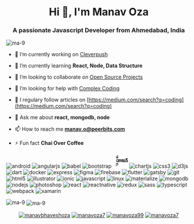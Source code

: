 <h1 align="center">Hi 👋, I'm Manav Oza</h1>
<h3 align="center">A passionate Javascript Developer from Ahmedabad, India</h3>

<p align="left"> <img src="https://komarev.com/ghpvc/?username=ma-9" alt="ma-9" /> </p>

- 🔭 I’m currently working on [Cleverpush](https://github.com/cleverpush)

- 🌱 I’m currently learning **React, Node, Data Structure**

- 👯 I’m looking to collaborate on [Open Source Projects](https://github.com/trending)

- 🤝 I’m looking for help with [Complex Coding](https://github.com/ttrouill/complex)

- 📝 I regulary follow articles on [https://medium.com/search?q=coding](https://medium.com/search?q=coding)

- 💬 Ask me about **react, mongodb, node**

- 📫 How to reach me **manav.o@peerbits.com**

- ⚡ Fun fact **Chai Over Coffee**

<p align="left"><img src="https://devicons.github.io/devicon/devicon.git/icons/android/android-original-wordmark.svg" alt="android" width="40" height="40"/> <img src="https://devicons.github.io/devicon/devicon.git/icons/angularjs/angularjs-original.svg" alt="angularjs" width="40" height="40"/> <img src="https://www.vectorlogo.zone/logos/babeljs/babeljs-icon.svg" alt="babel" width="40" height="40"/> <img src="https://devicons.github.io/devicon/devicon.git/icons/bootstrap/bootstrap-plain.svg" alt="bootstrap" width="40" height="40"/> <img src="https://raw.githubusercontent.com/Hardik0307/Hardik0307/master/assets/canvasjs-charts.svg" alt="canvasjs" width="40" height="40"/> <img src="https://www.chartjs.org/media/logo-title.svg" alt="chartjs" width="40" height="40"/> <img src="https://devicons.github.io/devicon/devicon.git/icons/css3/css3-original-wordmark.svg" alt="css3" width="40" height="40"/> <img src="https://devicons.github.io/devicon/devicon.git/icons/d3js/d3js-original.svg" alt="d3js" width="40" height="40"/> <img src="https://www.vectorlogo.zone/logos/dartlang/dartlang-icon.svg" alt="dart" width="40" height="40"/> <img src="https://devicons.github.io/devicon/devicon.git/icons/docker/docker-original-wordmark.svg" alt="docker" width="40" height="40"/> <img src="https://devicons.github.io/devicon/devicon.git/icons/express/express-original-wordmark.svg" alt="express" width="40" height="40"/> <img src="https://www.vectorlogo.zone/logos/figma/figma-icon.svg" alt="figma" width="40" height="40"/> <img src="https://www.vectorlogo.zone/logos/firebase/firebase-icon.svg" alt="firebase" width="40" height="40"/> <img src="https://www.vectorlogo.zone/logos/flutterio/flutterio-icon.svg" alt="flutter" width="40" height="40"/> <img src="https://www.vectorlogo.zone/logos/gatsbyjs/gatsbyjs-icon.svg" alt="gatsby" width="40" height="40"/> <img src="https://www.vectorlogo.zone/logos/git-scm/git-scm-icon.svg" alt="git" width="40" height="40"/> <img src="https://devicons.github.io/devicon/devicon.git/icons/html5/html5-original-wordmark.svg" alt="html5" width="40" height="40"/> <img src="https://www.vectorlogo.zone/logos/adobe_illustrator/adobe_illustrator-icon.svg" alt="illustrator" width="40" height="40"/> <img src="https://upload.wikimedia.org/wikipedia/commons/d/d1/Ionic_Logo.svg" alt="ionic" width="40" height="40"/> <img src="https://devicons.github.io/devicon/devicon.git/icons/javascript/javascript-original.svg" alt="javascript" width="40" height="40"/> <img src="https://devicons.github.io/devicon/devicon.git/icons/linux/linux-original.svg" alt="linux" width="40" height="40"/> <img src="https://raw.githubusercontent.com/prplx/svg-logos/5585531d45d294869c4eaab4d7cf2e9c167710a9/svg/materialize.svg" alt="materialize" width="40" height="40"/> <img src="https://devicons.github.io/devicon/devicon.git/icons/mongodb/mongodb-original-wordmark.svg" alt="mongodb" width="40" height="40"/> <img src="https://devicons.github.io/devicon/devicon.git/icons/nodejs/nodejs-original-wordmark.svg" alt="nodejs" width="40" height="40"/> <img src="https://devicons.github.io/devicon/devicon.git/icons/photoshop/photoshop-plain.svg" alt="photoshop" width="40" height="40"/> <img src="https://devicons.github.io/devicon/devicon.git/icons/react/react-original-wordmark.svg" alt="react" width="40" height="40"/> <img src="https://reactnative.dev/img/header_logo.svg" alt="reactnative" width="40" height="40"/> <img src="https://devicons.github.io/devicon/devicon.git/icons/redux/redux-original.svg" alt="redux" width="40" height="40"/> <img src="https://devicons.github.io/devicon/devicon.git/icons/sass/sass-original.svg" alt="sass" width="40" height="40"/> <img src="https://devicons.github.io/devicon/devicon.git/icons/typescript/typescript-original.svg" alt="typescript" width="40" height="40"/> <img src="https://devicons.github.io/devicon/devicon.git/icons/webpack/webpack-original.svg" alt="webpack" width="40" height="40"/> <img src="https://raw.githubusercontent.com/detain/svg-logos/780f25886640cef088af994181646db2f6b1a3f8/svg/xamarin.svg" alt="xamarin" width="40" height="40"/></p><p><img align="left" src="https://github-readme-stats.vercel.app/api/top-langs/?username=ma-9&layout=compact&hide=html" alt="ma-9" /></p>

<p>&nbsp;<img align="center" src="https://github-readme-stats.vercel.app/api?username=ma-9&show_icons=true" alt="ma-9" /></p>

<p align="center">
<a href="https://twitter.com/manavbhaveshoza" target="blank"><img align="center" src="https://cdn.jsdelivr.net/npm/simple-icons@3.0.1/icons/twitter.svg" alt="manavbhaveshoza" height="30" width="30" /></a>
<a href="https://linkedin.com/in/manavoza7" target="blank"><img align="center" src="https://cdn.jsdelivr.net/npm/simple-icons@3.0.1/icons/linkedin.svg" alt="manavoza7" height="30" width="30" /></a>
<a href="https://fb.com/manavoza99" target="blank"><img align="center" src="https://cdn.jsdelivr.net/npm/simple-icons@3.0.1/icons/facebook.svg" alt="manavoza99" height="30" width="30" /></a>
<a href="https://instagram.com/manavoza7" target="blank"><img align="center" src="https://cdn.jsdelivr.net/npm/simple-icons@3.0.1/icons/instagram.svg" alt="manavoza7" height="30" width="30" /></a>
</p>
